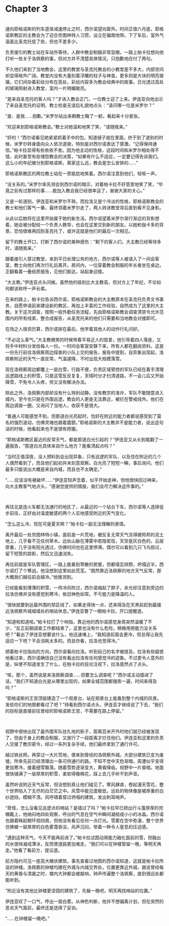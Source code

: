 # Chapter 3

<br>
通向耶格诺斯的列车逐渐减速停止之时，西尔诺望向窗外。时间正值六月底，耶格诺斯教区的主教会为了迎合奈图林特人习惯，设立在偏南地带。下了车后，室外气温虽比圣克托低了些，但也不差多少。

负责接引的教士站在车站外等待，人群中教会制服非常显眼。一路上帕卡拉想向他打听一些关于洛佩察的事，但对方并不清楚具体情况，只抱歉地应付了两句。

不久他们来到了当地教会，这里的教堂与圣克托教会的小教堂差不多大，内部空间却显得格外广阔。教堂内没有大量刻着浮雕的柱子与神龛，更多则是大块的明亮玻璃，它们间杂着彩绘分布在高处，彩绘内容多为教会经典中的故事。日光透过高处的玻璃照射进入教堂，室内一片明媚敞亮。

“是来自圣克托的客人吗？”才进入教会正门，一位教士迎了上来。伊连亚向他出示了来自圣克托的证明，教士检查无误后礼貌地点头：“请问哪一位是米罗尔？”

“是、是我……抱歉。”米罗尔站出来朝教士鞠了一躬，看起来十分紧张。

“欢迎来到耶格诺斯教会。”教士对她温和地笑了笑，“请随我来。”

“好的！”西尔诺看见她紧紧抓着手中的包，知道镜子就在里面。终于到了道别的时候，米罗尔转身面向众人依次道谢，特别是对西尔诺表达了感激。“记得保持通信。”帕卡拉显得有些依依不舍。因为他主动的性格，这段时间和米罗尔相处得不错，此时甚至有些埋怨教会的决策，“如果有什么不适应，一定要记得告诉我们。这么小的年纪被分到耶格诺斯，离家这么远，教会是怎么安排的……”

耶格诺斯教区的两位教士站在一旁尴尬地笑着。西尔诺注意到他们，轻咳一声。

“没关系的。”米罗尔率先领会到西尔诺的暗示，对着帕卡拉不好意思地笑了笑，“毕竟之前有过那样的事……能加入教会我已经很幸运了，谢谢大家的关心。”

又是一轮道别。伊连亚和米罗尔不熟，而拉洛又是个冷淡的性格，耶格诺斯教会的教士和他们客气一番，最终领着米罗尔走了，两人转进教堂背后直到看不见身影。

从此以后她将在这里开始属于她的新生活。西尔诺望着米罗尔渐行渐远的背影想着，她会被分配给一个负责人教导，也会在这里交到新的朋友。以她和伽卡多的背景，恐怕很难再回到圣克托了，或许这就是他们的最后一次相见。

留下的教士开口，打断了西尔诺的某种感伤：“剩下的客人们，大主教已经等待多时，请随我来。”

跟着接引人穿过教堂，来到平日处理公务的地方，西尔诺等人被请入了一间会客室，教士向他们再次行礼后离开。房间内，一位穿着教会制服的年长者坐在桌边，正翻看着一叠纸质报告，见他们抵达，站起身迎接。

“大主教。”伊连亚点头问候。虽然他的级别比大主教高，但对方上了年纪，不论如何都该称呼一声长辈。

在来的路上，帕卡拉告诉西尔诺，耶格诺斯教会的大主教原本在圣克托负责文书事务，自愿申请前来建设新的教区，再加上丰富的工作经验，自然成为了这里的大主教。关于这次调查，按照一般外勤任务流程，先由耶格诺斯教会调查清禁令允许范围内的所有线索，整合成报告，从圣克托来的他们只需要和当地教会对接即可。

在场之人按资历算，西尔诺排在最后，他学着其他人的动作行礼问好。

“不必这么客气。”大主教微笑的时候带着平易近人的慈爱，他引导着四人落座，又将手中材料分发给每人一份。一时间会客室安静下来，所有人都在翻阅资料。这是一份先行前往洛佩察周边探查的小队上交的报告，报告中提到，自异象出现起，洛佩察附近的天气一直反常，气温遽降，不时出现大规模落雪。

现在洛佩察周边都覆上一层白雪，行路不便，负责区域管控的军队已经在着手清理巡逻路线上的积雪。只是这雪反反复复，天晴时分才扫清道路，不一会儿后又开始降雪，不免令人头疼，但又没有解决办法。

除此之外，洛佩察内部却没有什么特别动静。没有教宗的准许，军队不敢随意进入城内，至今也只是在外围巡逻。教会的人更是无法靠近，被拦在警戒线外。他们在周边调查一圈，又询问了当地人，收获不是很大。

“普通人可能感觉不到，但那道白光亮起时，恰好在附近的能力者都说感受到了莫名的强烈波动，仿佛灵魂也跟着震颤。”耶格诺斯的大主教并不是能力者，说出这句话的时候，他看起来也不是很有把握。

“耶格诺斯教区最近的反常天气，都是那道白光引起的？”伊连亚又从头到尾翻了一遍报告，“那道白光具体来自什么地方？能看清起点吗？”

“当时正值深夜，没人预料到会出现异象，只有巡逻的军队、以及住在附近的几个人偶然看到了，而且他们起初并未刻意观察。白光亮了短短一瞬，事后询问，他们最多只能说出大概是来自内城，而且也不太确定。”

“……应该没有被破坏……”伊连亚轻声念着，似乎开始走神，但他很快回过神来，向大主教客气地点头，“感谢您提供的情报，我们会尽力解决这件事的。”

<br>

再往北是连火车都无法通行的地区了，从最近的一个站台下车，西尔诺等人选择徒步前往，正好由对温度敏感的两个人实地感受附近的天气变化。

“怎么这么冷，现在可是夏天啊？”帕卡拉一副无法理解的表情。

离开最后一处奈图林特小镇，面前是一片荒地，被反复无常天气冻得硬邦邦的泥土地上，几乎看不见任何草木。远处山脉在薄雾中若隐若现，天空是灰白色的，云层厚重，几乎没有阳光透过，仿佛时间也在这里停滞。偶尔可以看到几只飞鸟掠过，留下短暂的踪影，然后又迅速消失。

再往前就是军队管理区，一路上能看到零散的房屋，但都墙瓦倾颓，坍塌近半。西尔诺打了个寒战，他没想到这里如此荒芜。“既然靠近洛佩察的地方天气反常，那大概我们越往前会越冷。”他推测到。

已经能看到薄薄的积雪，一阵冷风吹过，西尔诺缩起了脖子，余光却注意到旁边的拉洛仿佛并没有感觉到寒冷，依旧神色如常。不亏能力是降温的人。

“很快就要到达最外围的禁区线了，如果走得快一点，还来得及在天黑前赶到最接近洛佩察外城城墙处的哨站休息。”伊连亚瞥了一眼帕卡拉，开口提醒道。

“知道啦知道啦。”帕卡拉打了个响指，靠近他的西尔诺感觉身周突然温暖了不少，“反正前期调查工作都结束了，这里也没有什么危险，稍微用用能力没关系吧？”看出了伊连亚想要说什么，他迅速堵上，“我知道前面会更冷，但总得让我先适应一下吧？不会消耗太多的。而且你看，拉洛也觉得冷。”

顺着帕卡拉指向的方向，西尔诺看向拉洛。听到自己的名字被提及，拉洛有些疑惑地看过来，西尔诺确信自己没有看出拉洛有任何感觉冷的迹象。不过更令人意外的是，纵使不知道发生了什么，在帕卡拉的目光注视下，拉洛竟然点了点头。

“咳，那个，虽然说是来洛佩察调查……但要怎么调查呢？”西尔诺主动插进了话，“我们不知道白光是从哪里出现的，如果全城范围都搜索一遍，时间来得及吗？”

“耶格诺斯的王宫顶层建造了一个观景台，站在观景台上能看到整个内城的风景。发给你们的地图都看过了吧？”待看到西尔诺点头，伊连亚才继续说了下去，“我们的目标是直接前往曾经的耶格诺斯王宫，不需要在路上停留。”

<br>

视野中很快出现了最外围军队驻扎地的影子，距离百米开外时他们就已经被发现了，但由于身上的教会制服，又放行了一段距离才拦住他们。伊连亚和这里的负责人交接了教宗密令，经过一系列复杂手续，他们最终拿到了通行许可。

越过铁丝网，再穿过一大片荒地，便来到曾经的洛佩察外城。大部分建筑已变为废墟，所幸先前已经清理出一条可供通行的路。不知不觉中天色渐暗，周遭似乎变得更加寒冷，接着细雪飘落。随着雪势逐渐变大，黄昏降临，视野中一片昏暗。地面很快铺满了一层厚厚的积雪，柔软得像棉花，踩上去几乎听不到声音。

虽然听说附近天气反常，但没想到真让他们碰见了。寒风肆虐，卷起漫天雪花，整个世界陷入了无尽的白茫茫之中。风雪中能见度极低，远处的物体像是被厚重的白纱遮挡，模糊不清。风呼啸着穿过坍塌的建筑，发出刺耳哨声。

“奇怪，怎么没看见巡逻点的哨站？是错过了吗？”帕卡拉早已把出行斗篷厚厚的兜帽戴上，他纳闷地四处观察，呼出的气息在空气中瞬间凝结成小小的冰晶。西尔诺也跟着眯起眼环视四周，但他没有看见任何一点灯光。雪雾在空中弥漫，整个世界仿佛被一层厚厚的白色雾霭吞没，风声沉闷，带着一种令人窒息的压迫感。

“遇到这种天气，今天不能再前进了。”帕卡拉试图动用能力融化面前的雪，但融出的水很快凝成薄冰，反而使道路更加难走，“我们可以在钟楼暂留一晚，等明天再走。”他看了看前方，提议道。

前方隐约可见一座高大桶状建筑，事先查看过地图的西尔诺知道，这就是帕卡拉所说的钟楼。洛佩察的钟楼均建在外城与内城交界处，位置更靠近外城，据说曾经每天的黄昏与清晨之时，楼内大钟都会被敲响，钟声传遍整个洛佩察，直到很远处都能听到。

“附近没有其他比钟楼更坚固的建筑了，先躲一晚吧，明天再找哨站的位置。”

伊连亚叹了一口气，呼出一层白雾。从神色判断，他并不想偏离计划，但在突然的恶劣天气面前，最终还是选择了妥协。

“……在钟楼留一晚吧。”
